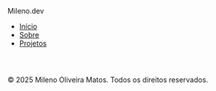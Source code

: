 <html lang="pt-BR">
<head>
  <meta charset="UTF-8" />
  <meta name="viewport" content="width=device-width, initial-scale=1.0" />
  <title>Início | Mileno Oliveira Matos</title>
  <link rel="stylesheet" href="assets/css/style.css" />
  <link href="https://fonts.googleapis.com/css2?family=Roboto:wght@300;500;700&display=swap" rel="stylesheet" />
</head>
<body>
  <nav>
    <div class="logo">Mileno.dev</div>
    <ul class="nav-links">
      <li><a href="index.html" class="active">Início</a></li>
      <li><a href="sobre.html">Sobre</a></li>
      <li><a href="projetos.html">Projetos</a></li>
    </ul>
  </nav>
  <header class="hero">
    <canvas id="background-canvas"></canvas>
    <div class="animation-container">
      <h1 id="welcome-text"></h1>
    </div>
  </header>

  <footer>
    <p>© 2025 Mileno Oliveira Matos. Todos os direitos reservados.</p>
  </footer>

  <script src="assets/js/welcome-animation.js"></script>
</body>
</html>
